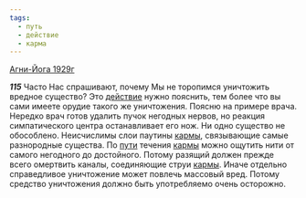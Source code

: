 ```yaml
---
tags:
  - путь
  - действие
  - карма
---
```


[Агни-Йога 1929г](https://127.0.0.1:4002/agni/1929)

___115___
Часто Нас спрашивают, почему Мы не торопимся уничтожить вредное существо? Это [действие](../../../tags/#действие) нужно пояснить, тем более что вы сами имеете орудие такого же уничтожения. Поясню на примере врача. Нередко врач готов удалить пучок негодных нервов, но реакция симпатического центра останавливает его нож. Ни одно существо не обособлено. Неисчислимы слои паутины [кармы](../../../tags/#карма), связывающие самые разнородные существа. По [пути](../../../tags/#путь) течения [кармы](../../../tags/#карма) можно ощутить нити от самого негодного до достойного. Потому разящий должен прежде всего омертвить каналы, соединяющие струи [кармы](../../../tags/#карма). Иначе отдельно справедливое уничтожение может повлечь массовый вред. Потому средство уничтожения должно быть употребляемо очень осторожно.